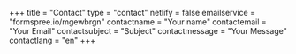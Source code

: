 +++
title = "Contact"
type = "contact"
netlify = false
emailservice = "formspree.io/mgewbrgn"
contactname = "Your name"
contactemail = "Your Email"
contactsubject = "Subject"
contactmessage = "Your Message"
contactlang = "en"
+++
